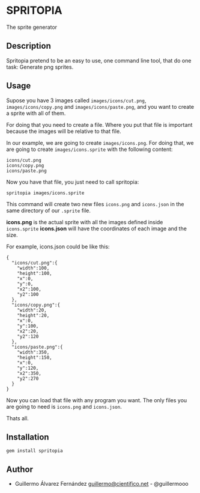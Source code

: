 SPRITOPIA
==========

The sprite generator

Description
-----------

Spritopia pretend to be an easy to use, one command line tool, that do one task: 
Generate png sprites.

Usage
-----

Supose you have 3 images called ``images/icons/cut.png``, ``images/icons/copy.png``
 and ``images/icons/paste.png``, and you want to create a sprite with all of them.

For doing that you need to create a file. Where you put that file is important 
because the images will be relative to that file.

In our example, we are going to create ``images/icons.png``. For doing that, we 
are going to create ``images/icons.sprite`` with the following content:

    icons/cut.png
    icons/copy.png
    icons/paste.png

Now you have that file, you just need to call spritopia:

    spritopia images/icons.sprite

This command will create two new files ``icons.png`` and ``icons.json`` in the same
directory of our ``.sprite`` file.

**icons.png** is the actual sprite with all the images defined inside ``icons.sprite``
**icons.json** will have the coordinates of each image and the size.

For example, icons.json could be like this:


    {
      "icons/cut.png":{
        "width":100,
        "height":100,
        "x":0,
        "y":0,
        "x2":100,
        "y2":100
      },
      "icons/copy.png":{
        "width":20,
        "height":20,
        "x":0,
        "y":100,
        "x2":20,
        "y2":120
      },
      "icons/paste.png":{
        "width":350,
        "height":150,
        "x":0,
        "y":120,
        "x2":350,
        "y2":270
      }
    }

Now you can load that file with any program you want. The only files you are 
going to need is ``icons.png`` and ``icons.json``.

Thats all.


Installation
------------

    gem install spritopia


Author
------

  * Guillermo Álvarez Fernández <guillermo@cientifico.net> - @guillermooo






